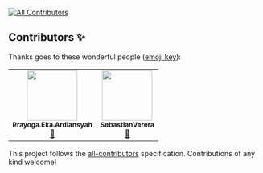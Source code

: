 
<!-- ALL-CONTRIBUTORS-BADGE:START - Do not remove or modify this section -->
[![All Contributors](https://img.shields.io/badge/all_contributors-2-orange.svg?style=flat-square)](#contributors-)
<!-- ALL-CONTRIBUTORS-BADGE:END -->
## Contributors ✨

Thanks goes to these wonderful people ([emoji key](https://allcontributors.org/docs/en/emoji-key)):

<!-- ALL-CONTRIBUTORS-LIST:START - Do not remove or modify this section -->
<!-- prettier-ignore-start -->
<!-- markdownlint-disable -->
<table>
  <tr>
    <td align="center"><a href="https://github.com/prayogaea"><img src="https://avatars.githubusercontent.com/u/102222827?v=4?s=100" width="100px;" alt=""/><br /><sub><b>Prayoga Eka Ardiansyah</b></sub></a><br /><a href="https://github.com/prayogaea/installation/commits?author=prayogaea" title="Documentation">📖</a></td>
    <td align="center"><a href="https://github.com/sebastianverera"><img src="https://avatars.githubusercontent.com/u/109468363?v=4?s=100" width="100px;" alt=""/><br /><sub><b>SebastianVerera</b></sub></a><br /><a href="https://github.com/prayogaea/installation/commits?author=sebastianverera" title="Documentation">📖</a></td>
  </tr>
</table>

<!-- markdownlint-restore -->
<!-- prettier-ignore-end -->

<!-- ALL-CONTRIBUTORS-LIST:END -->

This project follows the [all-contributors](https://github.com/all-contributors/all-contributors) specification. Contributions of any kind welcome!